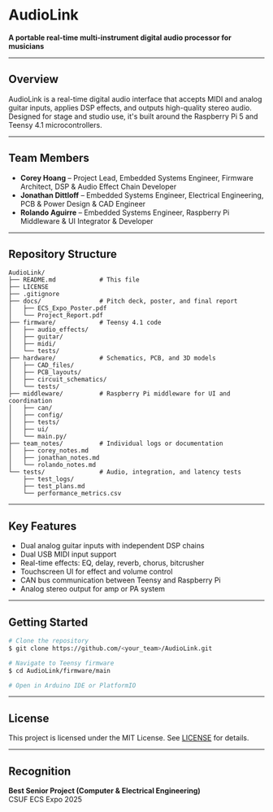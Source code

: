 # AudioLink

**A portable real-time multi-instrument digital audio processor for musicians**

---

## Overview
AudioLink is a real-time digital audio interface that accepts MIDI and analog guitar inputs, applies DSP effects, and outputs high-quality stereo audio. Designed for stage and studio use, it's built around the Raspberry Pi 5 and Teensy 4.1 microcontrollers.

---

## Team Members
- **Corey Hoang** – Project Lead, Embedded Systems Engineer, Firmware Architect, DSP & Audio Effect Chain Developer  
- **Jonathan Dittloff** – Embedded Systems Engineer, Electrical Engineering, PCB & Power Design & CAD Engineer  
- **Rolando Aguirre** – Embedded Systems Engineer, Raspberry Pi Middleware & UI Integrator & Developer  

---

## Repository Structure
```
AudioLink/
├── README.md            # This file
├── LICENSE
├── .gitignore
├── docs/                # Pitch deck, poster, and final report
│   ├── ECS_Expo_Poster.pdf
│   └── Project_Report.pdf
├── firmware/            # Teensy 4.1 code
│   ├── audio_effects/
│   ├── guitar/
│   ├── midi/
│   └── tests/
├── hardware/            # Schematics, PCB, and 3D models
│   ├── CAD_files/
│   ├── PCB_layouts/
│   ├── circuit_schematics/
│   └── tests/
├── middleware/          # Raspberry Pi middleware for UI and coordination
│   ├── can/
│   ├── config/
│   ├── tests/
│   ├── ui/
│   └── main.py/
├── team_notes/          # Individual logs or documentation
│   ├── corey_notes.md
│   ├── jonathan_notes.md
│   └── rolando_notes.md
└── tests/               # Audio, integration, and latency tests
    ├── test_logs/
    ├── test_plans.md
    └── performance_metrics.csv
```

---

## Key Features
- Dual analog guitar inputs with independent DSP chains
- Dual USB MIDI input support
- Real-time effects: EQ, delay, reverb, chorus, bitcrusher
- Touchscreen UI for effect and volume control
- CAN bus communication between Teensy and Raspberry Pi
- Analog stereo output for amp or PA system

---

## Getting Started
```bash
# Clone the repository
$ git clone https://github.com/<your_team>/AudioLink.git

# Navigate to Teensy firmware
$ cd AudioLink/firmware/main

# Open in Arduino IDE or PlatformIO
```

---

## License
This project is licensed under the MIT License. See [LICENSE](./LICENSE) for details.

---

## Recognition
**Best Senior Project (Computer & Electrical Engineering)**  
CSUF ECS Expo 2025


